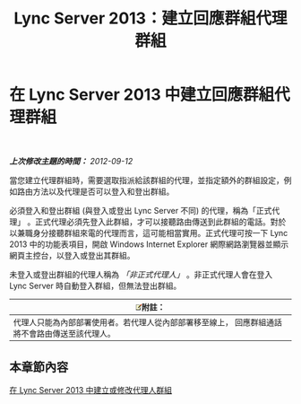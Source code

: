 ﻿---
title: Lync Server 2013：建立回應群組代理群組
TOCTitle: 建立回應群組代理群組
ms:assetid: 2a80de17-ead0-46e8-8a27-7a4e233dbde0
ms:mtpsurl: https://technet.microsoft.com/zh-tw/library/Gg520969(v=OCS.15)
ms:contentKeyID: 49290403
ms.date: 08/10/2015
mtps_version: v=OCS.15
ms.translationtype: HT
---

# 在 Lync Server 2013 中建立回應群組代理群組

 

_**上次修改主題的時間：** 2012-09-12_

當您建立代理群組時，需要選取指派給該群組的代理，並指定額外的群組設定，例如路由方法以及代理是否可以登入和登出群組。

必須登入和登出群組 (與登入或登出 Lync Server 不同) 的代理，稱為「正式代理」 。正式代理必須先登入此群組，才可以接聽路由傳送到此群組的電話。對於以兼職身分接聽群組來電的代理而言，這可能相當實用。正式代理可按一下 Lync 2013 中的功能表項目，開啟 Windows Internet Explorer 網際網路瀏覽器並顯示網頁主控台，以登入或登出其群組。

未登入或登出群組的代理人稱為 *「非正式代理人」* 。非正式代理人會在登入 Lync Server 時自動登入群組，但無法登出群組。

<table>
<thead>
<tr class="header">
<th><img src="images/Gg398811.note(OCS.15).gif" title="note" alt="note" />附註：</th>
</tr>
</thead>
<tbody>
<tr class="odd">
<td>代理人只能為內部部署使用者。若代理人從內部部署移至線上， 回應群組通話將不會路由傳送至該代理人。</td>
</tr>
</tbody>
</table>


## 本章節內容

[在 Lync Server 2013 中建立或修改代理人群組](lync-server-2013-create-or-modify-an-agent-group.md)

